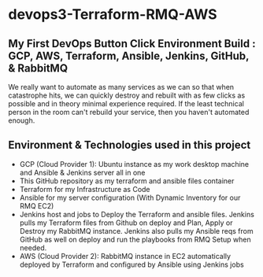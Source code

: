 # devops3-Terraform-RMQ-AWS
## My First DevOps Button Click Environment Build : GCP, AWS, Terraform, Ansible, Jenkins, GitHub, & RabbitMQ

We really want to automate as many services as we can so that when catastrophe hits, we can quickly destroy and rebuilt with as few clicks as possible and in theory minimal experience required.  If the least technical person in the room can't rebuild your service, then you haven't automated enough.

## Environment & Technologies used in this project
* GCP (Cloud Provider 1): Ubuntu instance as my work desktop machine and Ansible & Jenkins server all in one
* This GitHub repository as my terraform and ansible files container 
* Terraform for my Infrastructure as Code
* Ansible for my server configuration (With Dynamic Inventory for our RMQ EC2)
* Jenkins host and jobs to Deploy the Terraform and ansible files. Jenkins pulls my Terraform files from Github on deploy and Plan, Apply or Destroy my RabbitMQ instance. Jenkins also pulls my Ansible reqs from GitHub as well on deploy and run the playbooks from RMQ Setup when needed.
* AWS (Cloud Provider 2): RabbitMQ instance in EC2 automatically deployed by Terraform and configured by Ansible using Jenkins jobs
